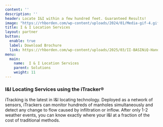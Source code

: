 ```yaml
---
content: ''
description: ''
header: Locate I&I within a few hundred feet. Guaranteed Results!
image: "https://rhborden.com/wp-content/uploads/2024/01/Media-gif-4.gif"
title: I & I Location Services
layout: partner
button:
  enable: true
  label: Download Brochure
  link: https://rhborden.com/wp-content/uploads/2025/03/II-BASINiQ-Handout-2-13-2025.pdf
menu:
  main:
    name:  I & I Location Services
    parent: Solutions
    weight: 11
---
```


### I&I Locating Services using the iTracker®
iTracking is the latest in I&I locating technology. Deployed as a network of sensors, iTrackers can monitor hundreds of manholes simultaneously and detect any change to flow caused by infiltration or inflow. After only 1-2 weather events, you can know exactly where your I&I at a fraction of the cost of traditional methods.

